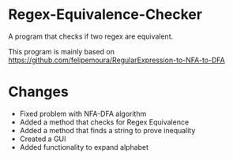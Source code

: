 # Regex-Equivalence-Checker
A program that checks if two regex are equivalent.

This program is mainly based on <https://github.com/felipemoura/RegularExpression-to-NFA-to-DFA>

# Changes
* Fixed problem with NFA-DFA algorithm
* Added a method that checks for Regex Equivalence
* Added a method that finds a string to prove inequality
* Created a GUI
* Added functionality to expand alphabet

